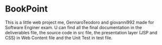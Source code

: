 # BookPoint
This is a little web project me, GennaroTeodoro and giovanni992 made for Software Enginer exam.
U can find all the final documentation in the deliverables file, the source code in src file, the presentation layer (JSP and CSS) in Web Content file and the Unit Test in test file.
